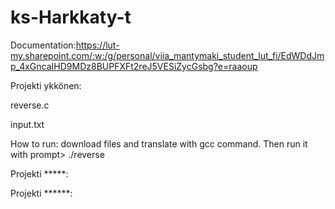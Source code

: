 # ks-Harkkaty-t

Documentation:https://lut-my.sharepoint.com/:w:/g/personal/viia_mantymaki_student_lut_fi/EdWDdJmp_4xGncaIHD9MDz8BUPFXFt2reJ5VESiZycGsbg?e=raaoup

Projekti ykkönen:

reverse.c

input.txt

How to run:
download files and translate with gcc command.
Then run it with prompt> ./reverse

Projekti *****:



Projekti ******:
